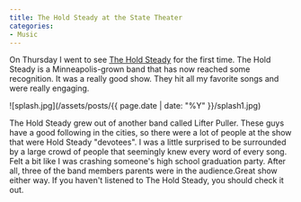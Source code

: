 ```yaml
---
title: The Hold Steady at the State Theater
categories:
- Music
---
```


On Thursday I went to see [The Hold Steady](http://www.theholdsteady.com/) for the first time. The Hold Steady is a Minneapolis-grown band that has now reached some recognition. It was a really good show. They hit all my favorite songs and were really engaging.


![splash.jpg](/assets/posts/{{ page.date | date: "%Y" }}/splash1.jpg)

The Hold Steady grew out of another band called Lifter Puller. These guys have a good following in the cities, so there were a lot of people at the show that were Hold Steady "devotees". I was a little surprised to be surrounded by a large crowd of people that seemingly knew every word of every song. Felt a bit like I was crashing someone's high school graduation party. After all, three of the band members parents were in the audience.Great show either way. If you haven't listened to The Hold Steady, you should check it out.
